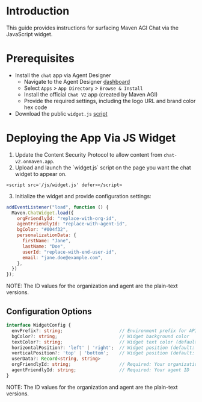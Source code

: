 # Introduction

This guide provides instructions for surfacing Maven AGI Chat via the JavaScript widget.

# Prerequisites

* Install the `chat` app via Agent Designer  
  * Navigate to the Agent Designer [dashboard](https://app.mavenagi.com/dashboard)  
  * Select `Apps` \> `App Directory` \> `Browse & Install`  
  * Install the official `Chat V2` app (created by Maven AGI)  
  * Provide the required settings, including the logo URL and brand color hex code  
* Download the public `widget.js` [script](https://chat-v2.onmaven.app/js/widget.js)

# Deploying the App Via JS Widget

1. Update the Content Security Protocol to allow content from `chat-v2.onmaven.app`.  
2. Upload and launch the \`widget.js\` script on the page you want the chat widget to appear on.

```
<script src='/js/widget.js' defer></script>
```

3. Initialize the widget and provide configuration settings:

```javascript
addEventListener("load", function () {
  Maven.ChatWidget.load({
    orgFriendlyId: "replace-with-org-id",
    agentFriendlyId: "replace-with-agent-id",
    bgColor: "#004f32",
    personalizationData: {
      firstName: "Jane",
      lastName: "Doe",
      userId: "replace-with-end-user-id",
      email: "jane.doe@example.com",
    },
  })
});
```

NOTE: The ID values for the organization and agent are the plain-text versions.

## Configuration Options

```typescript
interface WidgetConfig {
  envPrefix?: string;                     // Environment prefix for API endpoints
  bgColor?: string;                       // Widget background color
  textColor?: string;                     // Widget text color (default: 'white')
  horizontalPosition?: 'left' | 'right';  // Widget position (default: 'right')
  verticalPosition?: 'top' | 'bottom';    // Widget position (default: 'bottom')
  userData?: Record<string, string>
  orgFriendlyId: string;                  // Required: Your organization ID
  agentFriendlyId: string;                // Required: Your agent ID
}
```

NOTE: The ID values for the organization and agent are the plain-text versions.